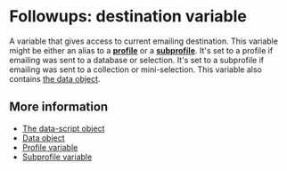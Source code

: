 # Followups: destination variable

A variable that gives access to current emailing destination. This variable might
be either an alias to a [**profile**](./followups-scripting-profile.md) or a
[**subprofile**](./followups-scripting-subprofile.md). It's set to a profile if
emailing was sent to a database or selection. It's set to a subprofile if emailing
was sent to a collection or mini-selection. This variable also contains [the data object](./followups-scripting-data).

## More information

* [The data-script object](./followups-scripting)
* [Data object](./followups-scripting-data)
* [Profile variable](./followups-scripting-profile)
* [Subprofile variable](./followups-scripting-subprofile)
